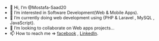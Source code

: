 - 👋 Hi, I’m @Mostafa-Saad20
- 👀 I’m interested in Software Development(Web & Mobile Apps).
- 🌱 I’m currently doing web development using {PHP & Laravel , MySQL , JavaScript}.
- 💞️ I’m looking to collaborate on Web apps projects...
- 📫 How to reach me => [facebook](https://www.facebook.com/profile.php?id=100015427698681) , 
[LinkedIn](https://www.linkedin.com/in/mostafa-saad-58343b195/).


<!---
Mostafa-Saad20/Mostafa-Saad20 is a ✨ special ✨ repository because its `README.md` (this file) appears on your GitHub profile.
You can click the Preview link to take a look at your changes.
--->

